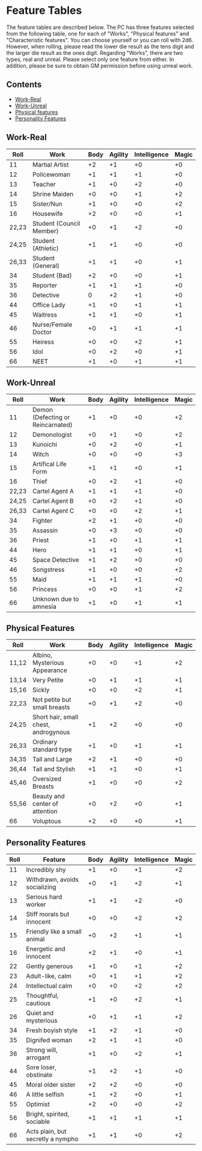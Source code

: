 # Feature Tables

The feature tables are described below. The PC has three features selected from the following table, one for each of "Works", "Physical features" and "Characteristic features". You can choose yourself or you can roll with 2d6. However, when rolling, please read the lower die result as the tens digit and the larger die result as the ones digit. Regarding "Works", there are two types, real and unreal. Please select only one feature from either. In addition, please be sure to obtain GM permission before using unreal work.

## Contents
- [Work-Real](https://github.com/Atmo26/crisisheroine/blob/master/Feature%20Tables.md#work-real)
- [Work-Unreal](https://github.com/Atmo26/crisisheroine/blob/master/Feature%20Tables.md#work-unreal)
- [Physical features](https://github.com/Atmo26/crisisheroine/blob/master/Feature%20Tables.md#physical-features)
- [Personality Features](https://github.com/Atmo26/crisisheroine/blob/master/Feature%20Tables.md#personality-features)

## Work-Real
| Roll | Work | Body | Agility | Intelligence | Magic |
| - | - | - | - | - | - | 
| 11 | Martial Artist | +2 | +1 | +0 | +0 | 
| 12 | Policewoman | +1 | +1 | +1 | +0 | 
| 13 | Teacher | +1 | +0 | +2 | +0 | 
| 14 | Shrine Maiden | +0 | +0 | +1 | +2 | 
| 15 | Sister/Nun | +1 | +0 | +0 | +2 | 
| 16 | Housewife | +2 | +0 | +0 | +1 | 
| 22,23 | Student (Council Member) | +0 | +1 | +2 | +0 | 
| 24,25 | Student (Athletic) | +1 | +1 | +0 | +0 | 
| 26,33 | Student (General) | +1 | +1 | +0 | +1 | 
| 34 | Student (Bad) | +2 | +0 | +0 | +1 | 
| 35 | Reporter | +1 | +1 | +1 | +0 | 
| 36 | Detective | 0 | +2 | +1 | +0 | 
| 44 | Office Lady | +1 | +0 | +1 | +1 | 
| 45 | Waitress | +1 | +1 | +0 | +1 | 
| 46 | Nurse/Female Doctor | +0 | +1 | +1 | +1 | 
| 55 | Heiress | +0 | +0 | +2 | +1 | 
| 56 | Idol | +0 | +2 | +0 | +1 | 
| 66 | NEET | +1 | +0 | +1 | +1 | 

## Work-Unreal
| Roll | Work | Body | Agility | Intelligence | Magic |
| - | - | - | - | - | - | 
| 11 | Demon (Defecting or Reincarnated) | +1 | +0 | +0 | +2 | 
| 12 | Demonologist | +0 | +1 | +0 | +2 | 
| 13 | Kunoichi | +0 | +2 | +0 | +1 | 
| 14 | Witch | +0 | +0 | +0 | +3 | 
| 15 | Artifical Life Form | +1 | +1 | +0 | +1 | 
| 16 | Thief | +0 | +2 | +1 | +0 | 
| 22,23 | Cartel Agent A | +1 | +1 | +1 | +0 | 
| 24,25 | Cartel Agent B | +0 | +2 | +1 | +0 | 
| 26,33 | Cartel Agent C | +0 | +0 | +2 | +1 | 
| 34 | Fighter | +2 | +1 | +0 | +0 | 
| 35 | Assassin | +0 | +3 | +0 | +0 | 
| 36 | Priest | +1 | +0 | +1 | +1 | 
| 44 | Hero | +1 | +1 | +0 | +1 | 
| 45 | Space Detective | +1| +2 | +0 | +0 | 
| 46 | Songstress | +1 | +0 | +0 | +2 | 
| 55 | Maid | +1 | +1 | +1 | +0 | 
| 56 | Princess | +0 | +0 | +1 | +2 | 
| 66 | Unknown due to amnesia | +1 | +0 | +1 | +1 | 

## Physical Features
| Roll | Work | Body | Agility | Intelligence | Magic |
| - | - | - | - | - | - | 
| 11,12 | Albino, Mysterious Appearance | +0 | +0 | +1 | +2 | 
| 13,14 | Very Petite | +0 | +1 | +1 | +1 | 
| 15,16 | Sickly | +0 | +0 | +2 | +1 | 
| 22,23 | Not petite but small breasts | +0 | +1 | +2 | +0 | 
| 24,25 | Short hair, small chest, androgynous | +1 | +2 | +0 | +0 | 
| 26,33 | Ordinary standard type | +1 | +0 | +1 | +1 | 
| 34,35 | Tall and Large | +2 | +1 | +0 | +0 | 
| 36,44 | Tall and Stylish | +1 | +1 | +0 | +1 | 
| 45,46 | Oversized Breasts | +1 | +0 | +0 | +2 | 
| 55,56 | Beauty and center of attention | +0 | +2 | +0 | +1 | 
| 66 | Voluptous | +2 | +0 | +0 | +1 | 

## Personality Features
| Roll | Feature | Body | Agility | Intelligence | Magic |
| - | - | - | - | - | - | 
| 11 | Incredibly shy | +1 | +0 | +1 | +2 | 
| 12 | Withdrawn, avoids socializing | +0 | +1 | +2 | +1 | 
| 13 | Serious hard worker | +1 | +1 | +2 | +0 | 
| 14 | Stiff morals but innocent | +0 | +0 | +2 | +2 | 
| 15 | Friendly like a small animal | +0 | +2 | +1 | +1 | 
| 16 | Energetic and innocent | +2 | +1 | +0 | +1 | 
| 22 | Gently generous | +1 | +0 | +1 | +2 | 
| 23 | Adult-like, calm | +0 | +1 | +1 | +2 | 
| 24 | Intellectual calm | +0 | +0 | +2 | +2 | 
| 25 | Thoughtful, cautious | +1 | +0 | +2 | +1 | 
| 26 | Quiet and mysterious | +0 | +1 | +1 | +2 | 
| 34 | Fresh boyish style | +1 | +2 | +1 | +0 | 
| 35 | Dignifed woman | +2 | +1 | +1 | +0 | 
| 36 | Strong will, arrogant | +1 | +0 | +2 | +1 | 
| 44 | Sore loser, obstinate | +1 | +2 | +1 | +0 | 
| 45 | Moral older sister | +2 | +2 | +0 | +0 | 
| 46 | A little selfish | +1 | +2 | +0 | +1 | 
| 55 | Optimist | +2 | +0 | +0 | +2 | 
| 56 | Bright, spirited, sociable | +1 | +1 | +1 | +1 | 
| 66 | Acts plain, but secretly a nympho | +1 | +1 | +0 | +2 | 
